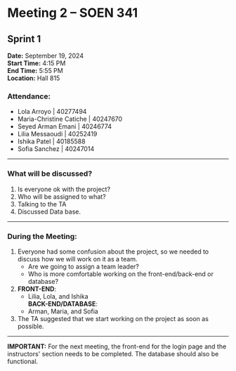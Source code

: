 # Meeting 2 – SOEN 341  
## Sprint 1

**Date:** September 19, 2024  
**Start Time:** 4:15 PM  
**End Time:** 5:55 PM  
**Location:** Hall 815

### Attendance:
- Lola Arroyo | 40277494
- Maria-Christine Catiche | 40247670
- Seyed Arman Emani | 40246774
- Lilia Messaoudi | 40252419
- Ishika Patel | 40185588
- Sofia Sanchez | 40247014

---

### What will be discussed?
1. Is everyone ok with the project?
2. Who will be assigned to what?
3. Talking to the TA
4. Discussed Data base.

---

### During the Meeting:
1. Everyone had some confusion about the project, so we needed to discuss how we will work on it as a team.
    - Are we going to assign a team leader?
    - Who is more comfortable working on the front-end/back-end or database?
2.
   **FRONT-END**:  
    - Lilia, Lola, and Ishika  
   **BACK-END/DATABASE**:  
    - Arman, Maria, and Sofia  
4. The TA suggested that we start working on the project as soon as possible.

---

**IMPORTANT:** For the next meeting, the front-end for the login page and the instructors' section needs to be completed. The database should also be functional.
